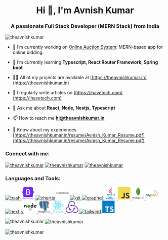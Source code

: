 <h1 align="center">Hi 👋, I'm Avnish Kumar</h1>
<h3 align="center">A passionate Full Stack Developer (MERN Stack) from India</h3>

<p align="left"> <img src="https://komarev.com/ghpvc/?username=theavnishkumar&label=Profile%20views&color=0e75b6&style=flat" alt="theavnishkumar" /> </p>

- 🔭 I’m currently working on [Online Auction System](https://github.com/theavnishkumar/online-auction-system): MERN-based app for online bidding.

- 🌱 I’m currently learning **Typescript, React Router Framework, Spring boot**

- 👨‍💻 All of my projects are available at [https://theavnishkumar.in](https://theavnishkumar.in)

- 📝 I regularly write articles on [https://ihavetech.com](https://ihavetech.com)

- 💬 Ask me about **React, Node, Nestjs, Typescript**

- 📫 How to reach me **hi@theavnishkumar.in**

- 📄 Know about my experiences [https://theavnishkumar.in/resume/Avnish_Kumar_Resume.pdf](https://theavnishkumar.in/resume/Avnish_Kumar_Resume.pdf)

<h3 align="left">Connect with me:</h3>
<p align="left">
<a href="https://linkedin.com/in/theavnishkumar" target="blank"><img align="center" src="https://raw.githubusercontent.com/rahuldkjain/github-profile-readme-generator/master/src/images/icons/Social/linked-in-alt.svg" alt="theavnishkumar" height="30" width="40" /></a>
<a href="https://fb.com/theavnishkumar" target="blank"><img align="center" src="https://raw.githubusercontent.com/rahuldkjain/github-profile-readme-generator/master/src/images/icons/Social/facebook.svg" alt="theavnishkumar" height="30" width="40" /></a>
<a href="https://instagram.com/theavnishkumar" target="blank"><img align="center" src="https://raw.githubusercontent.com/rahuldkjain/github-profile-readme-generator/master/src/images/icons/Social/instagram.svg" alt="theavnishkumar" height="30" width="40" /></a>
</p>

<h3 align="left">Languages and Tools:</h3>
<p align="left"> <a href="https://www.gnu.org/software/bash/" target="_blank" rel="noreferrer"> <img src="https://www.vectorlogo.zone/logos/gnu_bash/gnu_bash-icon.svg" alt="bash" width="40" height="40"/> </a> <a href="https://getbootstrap.com" target="_blank" rel="noreferrer"> <img src="https://raw.githubusercontent.com/devicons/devicon/master/icons/bootstrap/bootstrap-plain-wordmark.svg" alt="bootstrap" width="40" height="40"/> </a> <a href="https://www.chartjs.org" target="_blank" rel="noreferrer"> <img src="https://www.chartjs.org/media/logo-title.svg" alt="chartjs" width="40" height="40"/> </a> <a href="https://expressjs.com" target="_blank" rel="noreferrer"> <img src="https://raw.githubusercontent.com/devicons/devicon/master/icons/express/express-original-wordmark.svg" alt="express" width="40" height="40"/> </a> <a href="https://git-scm.com/" target="_blank" rel="noreferrer"> <img src="https://www.vectorlogo.zone/logos/git-scm/git-scm-icon.svg" alt="git" width="40" height="40"/> </a> <a href="https://graphql.org" target="_blank" rel="noreferrer"> <img src="https://www.vectorlogo.zone/logos/graphql/graphql-icon.svg" alt="graphql" width="40" height="40"/> </a> <a href="https://www.java.com" target="_blank" rel="noreferrer"> <img src="https://raw.githubusercontent.com/devicons/devicon/master/icons/java/java-original.svg" alt="java" width="40" height="40"/> </a> <a href="https://developer.mozilla.org/en-US/docs/Web/JavaScript" target="_blank" rel="noreferrer"> <img src="https://raw.githubusercontent.com/devicons/devicon/master/icons/javascript/javascript-original.svg" alt="javascript" width="40" height="40"/> </a> <a href="https://www.mongodb.com/" target="_blank" rel="noreferrer"> <img src="https://raw.githubusercontent.com/devicons/devicon/master/icons/mongodb/mongodb-original-wordmark.svg" alt="mongodb" width="40" height="40"/> </a> <a href="https://www.mysql.com/" target="_blank" rel="noreferrer"> <img src="https://raw.githubusercontent.com/devicons/devicon/master/icons/mysql/mysql-original-wordmark.svg" alt="mysql" width="40" height="40"/> </a> <a href="https://nextjs.org/" target="_blank" rel="noreferrer"> <img src="https://cdn.worldvectorlogo.com/logos/nextjs-2.svg" alt="nextjs" width="40" height="40"/> </a> <a href="https://nodejs.org" target="_blank" rel="noreferrer"> <img src="https://raw.githubusercontent.com/devicons/devicon/master/icons/nodejs/nodejs-original-wordmark.svg" alt="nodejs" width="40" height="40"/> </a> <a href="https://www.postgresql.org" target="_blank" rel="noreferrer"> <img src="https://raw.githubusercontent.com/devicons/devicon/master/icons/postgresql/postgresql-original-wordmark.svg" alt="postgresql" width="40" height="40"/> </a> <a href="https://reactjs.org/" target="_blank" rel="noreferrer"> <img src="https://raw.githubusercontent.com/devicons/devicon/master/icons/react/react-original-wordmark.svg" alt="react" width="40" height="40"/> </a> <a href="https://redux.js.org" target="_blank" rel="noreferrer"> <img src="https://raw.githubusercontent.com/devicons/devicon/master/icons/redux/redux-original.svg" alt="redux" width="40" height="40"/> </a> <a href="https://tailwindcss.com/" target="_blank" rel="noreferrer"> <img src="https://www.vectorlogo.zone/logos/tailwindcss/tailwindcss-icon.svg" alt="tailwind" width="40" height="40"/> </a> <a href="https://www.typescriptlang.org/" target="_blank" rel="noreferrer"> <img src="https://raw.githubusercontent.com/devicons/devicon/master/icons/typescript/typescript-original.svg" alt="typescript" width="40" height="40"/> </a> </p>

<p><img align="left" src="https://github-readme-stats.vercel.app/api/top-langs?username=theavnishkumar&show_icons=true&locale=en&layout=compact" alt="theavnishkumar" /></p>

<p>&nbsp;<img align="center" src="https://github-readme-stats.vercel.app/api?username=theavnishkumar&show_icons=true&locale=en" alt="theavnishkumar" /></p>

<p><img align="center" src="https://github-readme-streak-stats.herokuapp.com/?user=theavnishkumar&" alt="theavnishkumar" /></p>
